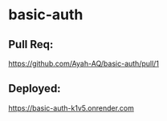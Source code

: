 # basic-auth

## Pull Req:
https://github.com/Ayah-AQ/basic-auth/pull/1
## Deployed:
https://basic-auth-k1v5.onrender.com
